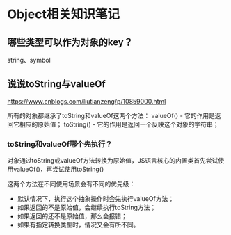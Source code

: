 # Object相关知识笔记

## 哪些类型可以作为对象的key？
string、symbol

## 说说toString与valueOf
https://www.cnblogs.com/liutianzeng/p/10859000.html

所有的对象都继承了toString和valueOf这两个方法：
valueOf()  - 它的作用是返回它相应的原始值；
toString() - 它的作用是返回一个反映这个对象的字符串；

### toString和valueOf哪个先执行？
对象通过toString或valueOf方法转换为原始值，JS语言核心的内置类首先尝试使用valueOf()，再尝试使用toString()

这两个方法在不同使用场景会有不同的优先级：
* 默认情况下，执行这个抽象操作时会先执行valueOf方法；
* 如果返回的不是原始值，会继续执行toString方法；
* 如果返回的还不是原始值，那么会报错；
* 如果有指定转换类型时，情况又会有所不同。